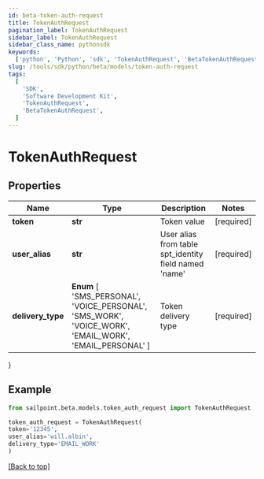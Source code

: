 ```yaml
---
id: beta-token-auth-request
title: TokenAuthRequest
pagination_label: TokenAuthRequest
sidebar_label: TokenAuthRequest
sidebar_class_name: pythonsdk
keywords:
  ['python', 'Python', 'sdk', 'TokenAuthRequest', 'BetaTokenAuthRequest']
slug: /tools/sdk/python/beta/models/token-auth-request
tags:
  [
    'SDK',
    'Software Development Kit',
    'TokenAuthRequest',
    'BetaTokenAuthRequest',
  ]
---
```


# TokenAuthRequest

## Properties

| Name | Type | Description | Notes |
| --- | --- | --- | --- |
| **token** | **str** | Token value | [required] |
| **user_alias** | **str** | User alias from table spt_identity field named 'name' | [required] |
| **delivery_type** | **Enum** [ 'SMS_PERSONAL', 'VOICE_PERSONAL', 'SMS_WORK', 'VOICE_WORK', 'EMAIL_WORK', 'EMAIL_PERSONAL' ] | Token delivery type | [required] |

}

## Example

```python
from sailpoint.beta.models.token_auth_request import TokenAuthRequest

token_auth_request = TokenAuthRequest(
token='12345',
user_alias='will.albin',
delivery_type='EMAIL_WORK'
)

```

[[Back to top]](#)
